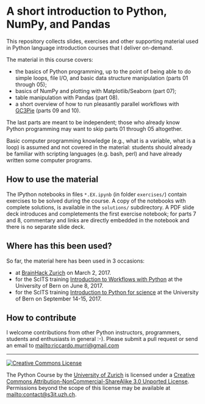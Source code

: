 A short introduction to Python, NumPy, and Pandas
=================================================

This repository collects slides, exercises and other supporting material used in
Python language introduction courses that I deliver on-demand.

The material in this course covers:

* the basics of Python programming, up to the point of being able to do simple loops, 
  file I/O, and basic data structure manipulation (parts 01 through 05);
* basics of NumPy and plotting with Matplotlib/Seaborn (part 07);
* table manipulation with Pandas (part 08).
* a short overview of how to run pleasantly parallel workflows with [GC3Pie][7]
  (parts 09 and 10).

The last parts are meant to be independent; those who already know Python
programming may want to skip parts 01 through 05 altogether.

Basic computer programming knowledge (e.g., what is a variable, what is a loop)
is assumed and not covered in the material: students should already be familiar
with scripting languages (e.g. bash, perl) and have already written some
computer programs.

[2]: http://www.python.org/
[3]: http://www.numpy.org/
[4]: http://www.matplotlib.org/
[5]: http://seaborn.pydata.org/
[6]: http://pandas.pydata.org/
[7]: http://gc3pie.readthedocs.io/


How to use the material
-----------------------

The IPython notebooks in files `*.EX.ipynb` (in folder `exercises/`) contain
exercises to be solved during the course. A copy of the notebooks with complete
solutions, is available in the `solutions/` subdirectory. A PDF slide deck
introduces and completements the first exercise notebook; for parts 7 and 8,
commentary and links are directly embedded in the notebook and there is no
separate slide deck.


Where has this been used?
-------------------------

So far, the material here has been used in 3 occasions:

* at [BrainHack Zurich][x1] on March 2, 2017.
* for the ScITS training [Introduction to Workflows with Python][x2] 
  at the University of Bern on June 8, 2017.
* for the ScITS training [Introduction to Python for science][x3] 
  at the University of Bern on September 14-15, 2017.

[x1]: https://dynage.github.io/brainhack-zh/
[x2]: http://www.scits.unibe.ch/training/internal_training/introduction_to_workflows_with_python
[x3]: https://ilias.unibe.ch/goto_ilias3_unibe_crs_1148660.html

How to contribute
-----------------

I welcome contributions from other Python instructors, programmers,
students and enthusiasts in general :-).  Please submit a pull request
or send an email to <mailto:riccardo.murri@gmail.com>


--------

<a rel="license"
   href="http://creativecommons.org/licenses/by-nc-sa/3.0/">
       <img alt="Creative Commons License" style="border-width:0"
           src="http://i.creativecommons.org/l/by-nc-sa/3.0/80x15.png" />
</a>
<p>
The <span xmlns:dct="http://purl.org/dc/terms/" property="dct:title">Python Course</span>
by the <a xmlns:cc="http://creativecommons.org/ns#"
   href="http://www.s3it.uzh.ch/" property="cc:attributionName"
   rel="cc:attributionURL">University of Zurich</a> is licensed under a <a rel="license"
   href="http://creativecommons.org/licenses/by-nc-sa/3.0/">Creative
   Commons Attribution-NonCommercial-ShareAlike 3.0 Unported
   License</a>.
Permissions beyond the scope of this license may be available at <a xmlns:cc="http://creativecommons.org/ns#" href="mailto:contact@s3it.uzh.ch" rel="cc:morePermissions">mailto:contact@s3it.uzh.ch</a>.
</p>
